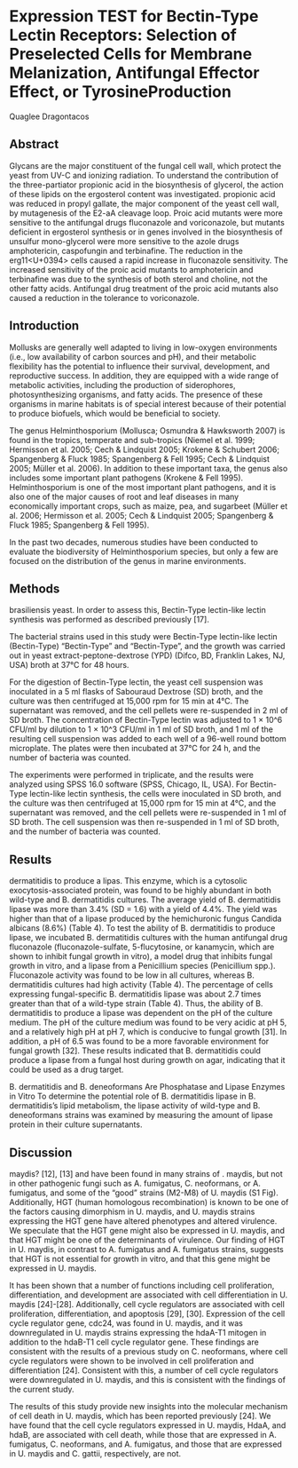 # Expression TEST for Bectin-Type Lectin Receptors: Selection of Preselected Cells for Membrane Melanization, Antifungal Effector Effect, or TyrosineProduction
Quaglee Dragontacos


## Abstract
Glycans are the major constituent of the fungal cell wall, which protect the yeast from UV-C and ionizing radiation. To understand the contribution of the three-partiator propionic acid in the biosynthesis of glycerol, the action of these lipids on the ergosterol content was investigated. propionic acid was reduced in propyl gallate, the major component of the yeast cell wall, by mutagenesis of the E2-aA cleavage loop. Proic acid mutants were more sensitive to the antifungal drugs fluconazole and voriconazole, but mutants deficient in ergosterol synthesis or in genes involved in the biosynthesis of unsulfur mono-glycerol were more sensitive to the azole drugs amphotericin, caspofungin and terbinafine. The reduction in the erg11<U+0394> cells caused a rapid increase in fluconazole sensitivity. The increased sensitivity of the proic acid mutants to amphotericin and terbinafine was due to the synthesis of both sterol and choline, not the other fatty acids. Antifungal drug treatment of the proic acid mutants also caused a reduction in the tolerance to voriconazole.


## Introduction
Mollusks are generally well adapted to living in low-oxygen environments (i.e., low availability of carbon sources and pH), and their metabolic flexibility has the potential to influence their survival, development, and reproductive success. In addition, they are equipped with a wide range of metabolic activities, including the production of siderophores, photosynthesizing organisms, and fatty acids. The presence of these organisms in marine habitats is of special interest because of their potential to produce biofuels, which would be beneficial to society.

The genus Helminthosporium (Mollusca; Osmundra & Hawksworth 2007) is found in the tropics, temperate and sub-tropics (Niemel et al. 1999; Hermisson et al. 2005; Cech & Lindquist 2005; Krokene & Schubert 2006; Spangenberg & Fluck 1985; Spangenberg & Fell 1995; Cech & Lindquist 2005; Müller et al. 2006). In addition to these important taxa, the genus also includes some important plant pathogens (Krokene & Fell 1995). Helminthosporium is one of the most important plant pathogens, and it is also one of the major causes of root and leaf diseases in many economically important crops, such as maize, pea, and sugarbeet (Müller et al. 2006; Hermisson et al. 2005; Cech & Lindquist 2005; Spangenberg & Fluck 1985; Spangenberg & Fell 1995).

In the past two decades, numerous studies have been conducted to evaluate the biodiversity of Helminthosporium species, but only a few are focused on the distribution of the genus in marine environments.


## Methods
brasiliensis yeast. In order to assess this, Bectin-Type lectin-like lectin synthesis was performed as described previously [17].

The bacterial strains used in this study were Bectin-Type lectin-like lectin (Bectin-Type) “Bectin-Type” and “Bectin-Type”, and the growth was carried out in yeast extract-peptone-dextrose (YPD) (Difco, BD, Franklin Lakes, NJ, USA) broth at 37°C for 48 hours.

For the digestion of Bectin-Type lectin, the yeast cell suspension was inoculated in a 5 ml flasks of Sabouraud Dextrose (SD) broth, and the culture was then centrifuged at 15,000 rpm for 15 min at 4°C. The supernatant was removed, and the cell pellets were re-suspended in 2 ml of SD broth. The concentration of Bectin-Type lectin was adjusted to 1 × 10^6 CFU/ml by dilution to 1 × 10^3 CFU/ml in 1 ml of SD broth, and 1 ml of the resulting cell suspension was added to each well of a 96-well round bottom microplate. The plates were then incubated at 37°C for 24 h, and the number of bacteria was counted.

The experiments were performed in triplicate, and the results were analyzed using SPSS 16.0 software (SPSS, Chicago, IL, USA). For Bectin-Type lectin-like lectin synthesis, the cells were inoculated in SD broth, and the culture was then centrifuged at 15,000 rpm for 15 min at 4°C, and the supernatant was removed, and the cell pellets were re-suspended in 1 ml of SD broth. The cell suspension was then re-suspended in 1 ml of SD broth, and the number of bacteria was counted.


## Results
dermatitidis to produce a lipas. This enzyme, which is a cytosolic exocytosis-associated protein, was found to be highly abundant in both wild-type and B. dermatitidis cultures. The average yield of B. dermatitidis lipase was more than 3.4% (SD = 1.6) with a yield of 4.4%. The yield was higher than that of a lipase produced by the hemichuronic fungus Candida albicans (8.6%) (Table 4). To test the ability of B. dermatitidis to produce lipase, we incubated B. dermatitidis cultures with the human antifungal drug fluconazole (fluconazole-sulfate, 5-flucytosine, or kanamycin, which are shown to inhibit fungal growth in vitro), a model drug that inhibits fungal growth in vitro, and a lipase from a Penicillium species (Penicillium spp.). Fluconazole activity was found to be low in all cultures, whereas B. dermatitidis cultures had high activity (Table 4). The percentage of cells expressing fungal-specific B. dermatitidis lipase was about 2.7 times greater than that of a wild-type strain (Table 4). Thus, the ability of B. dermatitidis to produce a lipase was dependent on the pH of the culture medium. The pH of the culture medium was found to be very acidic at pH 5, and a relatively high pH at pH 7, which is conducive to fungal growth [31]. In addition, a pH of 6.5 was found to be a more favorable environment for fungal growth [32]. These results indicated that B. dermatitidis could produce a lipase from a fungal host during growth on agar, indicating that it could be used as a drug target.

B. dermatitidis and B. deneoformans Are Phosphatase and Lipase Enzymes in Vitro
To determine the potential role of B. dermatitidis lipase in B. dermatitidis’s lipid metabolism, the lipase activity of wild-type and B. deneoformans strains was examined by measuring the amount of lipase protein in their culture supernatants.


## Discussion
maydis? [12], [13] and have been found in many strains of . maydis, but not in other pathogenic fungi such as A. fumigatus, C. neoformans, or A. fumigatus, and some of the “good” strains (M2-M8) of U. maydis (S1 Fig). Additionally, HGT (human homologous recombination) is known to be one of the factors causing dimorphism in U. maydis, and U. maydis strains expressing the HGT gene have altered phenotypes and altered virulence. We speculate that the HGT gene might also be expressed in U. maydis, and that HGT might be one of the determinants of virulence. Our finding of HGT in U. maydis, in contrast to A. fumigatus and A. fumigatus strains, suggests that HGT is not essential for growth in vitro, and that this gene might be expressed in U. maydis.

It has been shown that a number of functions including cell proliferation, differentiation, and development are associated with cell differentiation in U. maydis [24]-[28]. Additionally, cell cycle regulators are associated with cell proliferation, differentiation, and apoptosis [29], [30]. Expression of the cell cycle regulator gene, cdc24, was found in U. maydis, and it was downregulated in U. maydis strains expressing the hdaA-T1 mitogen in addition to the hdaB-T1 cell cycle regulator gene. These findings are consistent with the results of a previous study on C. neoformans, where cell cycle regulators were shown to be involved in cell proliferation and differentiation [24]. Consistent with this, a number of cell cycle regulators were downregulated in U. maydis, and this is consistent with the findings of the current study.

The results of this study provide new insights into the molecular mechanism of cell death in U. maydis, which has been reported previously [24]. We have found that the cell cycle regulators expressed in U. maydis, HdaA, and hdaB, are associated with cell death, while those that are expressed in A. fumigatus, C. neoformans, and A. fumigatus, and those that are expressed in U. maydis and C. gattii, respectively, are not.
